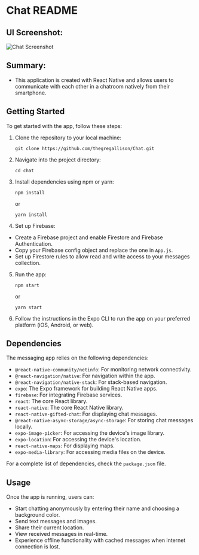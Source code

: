 # Chat README

## UI Screenshot:

![Chat Screenshot](https://github.com/TheGregAllison/Chat/assets/146021687/4cc019c7-301c-4567-860f-7b17e75fd3b9)

## Summary:

- This application is created with React Native and allows users to communicate with each other in a chatroom natively from their smartphone.

## Getting Started

To get started with the app, follow these steps:

1. Clone the repository to your local machine:

   `git clone https://github.com/thegregallison/Chat.git`

2. Navigate into the project directory:

   `cd chat`

3. Install dependencies using npm or yarn:

   `npm install`

   or

   `yarn install`

4. Set up Firebase:

- Create a Firebase project and enable Firestore and Firebase Authentication.
- Copy your Firebase config object and replace the one in `App.js`.
- Set up Firestore rules to allow read and write access to your messages collection.

5. Run the app:

   `npm start`

   or

   `yarn start`

6. Follow the instructions in the Expo CLI to run the app on your preferred platform (iOS, Android, or web).

## Dependencies

The messaging app relies on the following dependencies:

- `@react-native-community/netinfo`: For monitoring network connectivity.
- `@react-navigation/native`: For navigation within the app.
- `@react-navigation/native-stack`: For stack-based navigation.
- `expo`: The Expo framework for building React Native apps.
- `firebase`: For integrating Firebase services.
- `react`: The core React library.
- `react-native`: The core React Native library.
- `react-native-gifted-chat`: For displaying chat messages.
- `@react-native-async-storage/async-storage`: For storing chat messages locally.
- `expo-image-picker`: For accessing the device's image library.
- `expo-location`: For accessing the device's location.
- `react-native-maps`: For displaying maps.
- `expo-media-library`: For accessing media files on the device.

For a complete list of dependencies, check the `package.json` file.

## Usage

Once the app is running, users can:

- Start chatting anonymously by entering their name and choosing a background color.
- Send text messages and images.
- Share their current location.
- View received messages in real-time.
- Experience offline functionality with cached messages when internet connection is lost.
